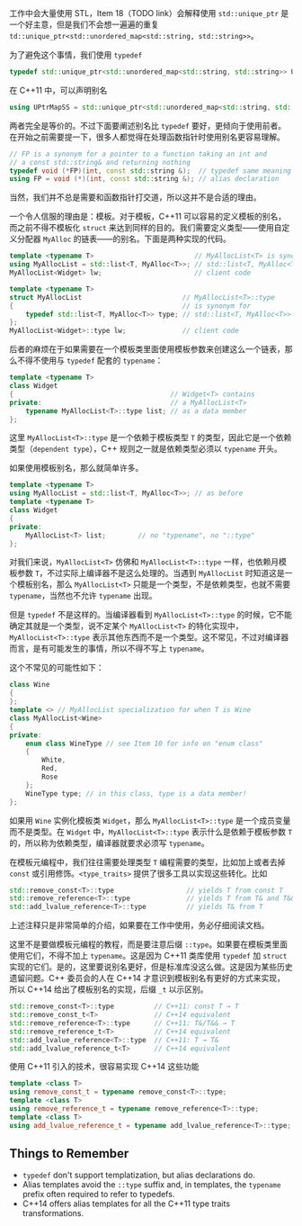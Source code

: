 工作中会大量使用 STL，Item 18（TODO link）会解释使用 `std::unique_ptr` 是一个好主意，但是我们不会想一遍遍的重复 `td::unique_ptr<std::unordered_map<std::string, std::string>>`。

为了避免这个事情，我们使用 `typedef`
```cpp
typedef std::unique_ptr<std::unordered_map<std::string, std::string>> UPtrMapSS;
```

在 C++11 中，可以声明别名
```cpp
using UPtrMapSS = std::unique_ptr<std::unordered_map<std::string, std::string>>;
```

两者完全是等价的。不过下面要阐述别名比 `typedef` 要好，更倾向于使用前者。在开始之前需要提一下，很多人都觉得在处理函数指针时使用别名更容易理解。
```cpp
// FP is a synonym for a pointer to a function taking an int and
// a const std::string& and returning nothing
typedef void (*FP)(int, const std::string &);  // typedef same meaning as above
using FP = void (*)(int, const std::string &); // alias declaration
```

当然，我们并不总是需要和函数指针打交道，所以这并不是合适的理由。

一个令人信服的理由是：模板。对于模板，C++11 可以容易的定义模板的别名，而之前不得不模板化 `struct` 来达到同样的目的。我们需要定义类型——使用自定义分配器 `MyAlloc` 的链表——的别名。下面是两种实现的代码。
```cpp
template <typename T>                         // MyAllocList<T> is synonym for
using MyAllocList = std::list<T, MyAlloc<T>>; // std::list<T, MyAlloc<T>>
MyAllocList<Widget> lw;                       // client code

template <typename T>
struct MyAllocList                         // MyAllocList<T>::type
{                                          // is synonym for
    typedef std::list<T, MyAlloc<T>> type; // std::list<T, MyAlloc<T>>
};
MyAllocList<Widget>::type lw;              // client code
```

后者的麻烦在于如果需要在一个模板类里面使用模板参数来创建这么一个链表，那么不得不使用与 `typedef` 配套的 `typename`：
```cpp
template <typename T>
class Widget
{                                       // Widget<T> contains
private:                                // a MyAllocList<T>
    typename MyAllocList<T>::type list; // as a data member
};
```

这里 `MyAllocList<T>::type` 是一个依赖于模板类型 `T` 的类型，因此它是一个依赖类型（`dependent type`），C++ 规则之一就是依赖类型必须以 `typename` 开头。

如果使用模板别名，那么就简单许多。
```cpp
template <typename T>
using MyAllocList = std::list<T, MyAlloc<T>>; // as before
template <typename T>
class Widget
{
private:
    MyAllocList<T> list;        // no "typename", no "::type"
};
```

对我们来说，`MyAllocList<T>` 仿佛和 `MyAllocList<T>::type` 一样，也依赖月模板参数 `T`，不过实际上编译器不是这么处理的。当遇到 `MyAllocList` 时知道这是一个模板别名，那么 `MyAllocList<T>` 只能是一个类型，不是依赖类型，也就不需要 `typename`，当然也不允许 `typename` 出现。

但是 `typedef` 不是这样的。当编译器看到 `MyAllocList<T>::type` 的时候，它不能确定其就是一个类型，说不定某个 `MyAllocList<T>` 的特化实现中，`MyAllocList<T>::type` 表示其他东西而不是一个类型。这不常见，不过对编译器而言，是有可能发生的事情，所以不得不写上 `typename`。

这个不常见的可能性如下：
```cpp
class Wine
{
};
template <> // MyAllocList specialization for when T is Wine
class MyAllocList<Wine>
{
private:
    enum class WineType // see Item 10 for info on "enum class"
    {
        White,
        Red,
        Rose
    };
    WineType type; // in this class, type is a data member!
};
```

如果用 `Wine` 实例化模板类 `Widget`，那么 `MyAllocList<T>::type` 是一个成员变量而不是类型。在 `Widget` 中，`MyAllocList<T>::type` 表示什么是依赖于模板参数 `T` 的，所以称为依赖类型，编译器就要求必须写 `typename`。

在模板元编程中，我们往往需要处理类型 `T` 编程需要的类型，比如加上或者去掉 `const` 或引用修饰。`<type_traits>` 提供了很多工具以实现这些转化。比如
```cpp
std::remove_const<T>::type                  // yields T from const T
std::remove_reference<T>::type              // yields T from T& and T&&
std::add_lvalue_reference<T>::type          // yields T& from T
```

上述注释只是非常简单的介绍，如果要在工作中使用，务必仔细阅读文档。

这里不是要做模板元编程的教程，而是要注意后缀 `::type`。如果要在模板类里面使用它们，不得不加上 `typename`。这是因为 C++11 类库使用 `typedef` 加 `struct` 实现的它们。是的，这里要说别名更好，但是标准库没这么做。这是因为某些历史遗留问题。C++ 委员会的人在 C++14 才意识到模板别名有更好的方式来实现，所以 C++14 给出了模板别名的实现，后缀 `_t` 以示区别。
```cpp
std::remove_const<T>::type          // C++11: const T → T
std::remove_const_t<T>              // C++14 equivalent
std::remove_reference<T>::type      // C++11: T&/T&& → T
std::remove_reference_t<T>          // C++14 equivalent
std::add_lvalue_reference<T>::type  // C++11: T → T&
std::add_lvalue_reference_t<T>      // C++14 equivalent
```

使用 C++11 引入的技术，很容易实现 C++14 这些功能
```cpp
template <class T>
using remove_const_t = typename remove_const<T>::type;
template <class T>
using remove_reference_t = typename remove_reference<T>::type;
template <class T>
using add_lvalue_reference_t = typename add_lvalue_reference<T>::type;
```

## Things to Remember
* `typedef` don't support templatization, but alias declarations do.
* Alias templates avoid the `::type` suffix and, in templates, the `typename` prefix often required to refer to typedefs.
* C++14 offers alias templates for all the C++11 type traits transformations.
